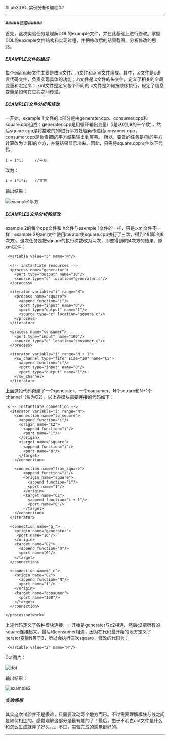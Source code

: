 
#Lab3:DOL实例分析&编程##
_ _ _
#####概要#####

首先，这次实验任务是理解DOL的example文件，并在此基础上进行修改。掌握DOL的eaxmple文件结构和实现过程，并把修改后的结果截图，分析修改的思路。

##### EXAMPLE文件的组成

每个example文件主要是由.c文件、.h文件和.xml文件组成。其中，.c文件是c语言代码文件，负责实现具体的功能；.h文件是.c文件的头文件，定义了相关的全局变量和宏定义；.xml文件是定义各个不同的.c文件是如何按顺序执行，规定了信息变量是如何在进程之间传递。


##### ECAMPLE1文件分析和修改
一开始，example 1 文件的.c部分是由generater.cpp、consumer.cpp和square.cpp组成：generater.cpp是用循环输出变量i（i是从0到9的十个数），然后square.cpp是将接收的的i进行平方处理再传递给consumer.cpp，consumer.cpp是负责把i的平方结果输出到屏幕。
所以，要做的任务是将i的平方计算改为计算i的立方，并将结果显示出来。因此，只需将square.cpp文件以下代码：
```
i = i*i;     //平方
```
改为：
```
i = i*i*i;   //立方
```
输出结果：


![example1平方](https://github.com/XiaoZeLin/photo/blob/master/example1.PNG)

##### ECAMPLE2文件分析和修改
example 2的每个cpp文件和.h文件与eaxmple 1文件的一样，只是.xml文件不一样：example 2的xml文件使用iterator使square.cpp执行了三次，得到i^8(即i的8次方)。这次任务是把square的执行次数改为两次，即要得到i的4次方的结果。原xml文件：
```
 <variable value="3" name="N"/>

  <!-- instantiate resources -->
  <process name="generator">
    <port type="output" name="10"/>
    <source type="c" location="generator.c"/>
  </process>

  <iterator variable="i" range="N">
    <process name="square">
      <append function="i"/>
      <port type="input" name="0"/>
      <port type="output" name="1"/>
      <source type="c" location="square.c"/>
    </process>
  </iterator>

  <process name="consumer">
    <port type="input" name="100"/>
    <source type="c" location="consumer.c"/>
  </process>

  <iterator variable="i" range="N + 1">
    <sw_channel type="fifo" size="10" name="C2">
      <append function="i"/>
      <port type="input" name="0"/>
      <port type="output" name="1"/>
    </sw_channel>
  </iterator>

```
上面这段代码创建了一个generater、一个consumer、N个square和N+1个channel（名为C2）。以上各模块需要连接的代码如下：
```
 <!-- instantiate connection -->
  <iterator variable="i" range="N">
    <connection name="to_square">
      <append function="i"/>
      <origin name="C2">
        <append function="i"/>
        <port name="1"/>
      </origin>
      <target name="square">
        <append function="i"/>
        <port name="0"/>
      </target>
    </connection>

    <connection name="from_square">
        <append function="i"/>
        <origin name="square">
          <append function="i"/>
          <port name="1"/>
        </origin>
        <target name="C2">
          <append function="i + 1"/>
          <port name="0"/>
        </target>
    </connection>
  </iterator>

  <connection name="g_">
    <origin name="generator">
     <port name="10"/>
    </origin>
    <target name="C2"> 
      <append function="0"/>
      <port name="0"/>
    </target>
  </connection>

  <connection name="_c">
    <origin name="C2">
      <append function="N"/>
      <port name="1"/>
    </origin>
    <target name="consumer">
      <port name="100"/>
    </target>
  </connection>

</processnetwork>
```
上述代码定义了各种模块连接，一开始是generater与c2相连，然后c2把所有的square连接起来，最后和consumer相连，因为在代码最开始的地方定义了iterator变量N等于3，所以会执行三次square，修改的代码为：
```
 <variable value="2" name="N"/>
```
Dot图片：

![dot](https://github.com/XiaoZeLin/Python_Opencv_Computer/blob/master/Dot.PNG)

输出结果：

![example2](https://github.com/XiaoZeLin/photo/blob/master/eample2.PNG)

##### 实验感想
其实这次试验并不是很难，只需要改动两个地方而已。不过需要理解模块与线之间是如何相连的，感觉理解这部分是最有趣的了！最后，由于不明白dot文件是什么和怎么生成就弄了好久。。。不过，实验完成的感觉挺好的。


_ _ _
